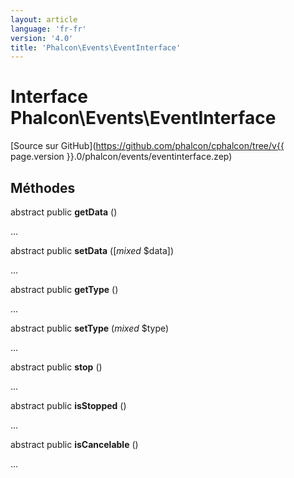 ```yaml
---
layout: article
language: 'fr-fr'
version: '4.0'
title: 'Phalcon\Events\EventInterface'
---
```

# Interface **Phalcon\Events\EventInterface**

[Source sur GitHub](https://github.com/phalcon/cphalcon/tree/v{{ page.version }}.0/phalcon/events/eventinterface.zep)

## Méthodes

abstract public **getData** ()

...

abstract public **setData** ([*mixed* $data])

...

abstract public **getType** ()

...

abstract public **setType** (*mixed* $type)

...

abstract public **stop** ()

...

abstract public **isStopped** ()

...

abstract public **isCancelable** ()

...
